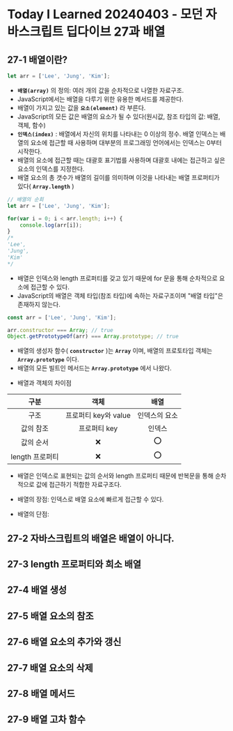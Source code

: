 # Today I Learned 20240403 - 모던 자바스크립트 딥다이브 27과 배열

## 27-1 배열이란?
```javascript
let arr = ['Lee', 'Jung', 'Kim'];
```
- **`배열(array)`** 의 정의: 여러 개의 값을 순차적으로 나열한 자료구조.
- JavaScript에서는 배열을 다루기 위한 유용한 메서드를 제공한다.
- 배열이 가지고 있는 값을 **`요소(element)`** 라 부른다.
- JavaScript의 모든 값은 배열의 요소가 될 수 있다(원시값, 참조 타입의 값: 배열, 객체, 함수)
- **`인덱스(index)`** : 배열에서 자신의 위치를 나타내는 0 이상의 정수. 배열 인덱스는 배열의 요소에 접근할 때 사용하며 대부분의 프로그래밍 언어에서는 인덱스는 0부터 시작한다.
- 배열의 요소에 접근할 때는 대괄호 표기법를 사용하며 대괄호 내에는 접근하고 싶은 요소의 인덱스를 지정한다.
- 배열 요소의 총 갯수가 배열의 길이를 의미하며 이것을 나타내는 배열 프로퍼티가 있다( **`Array.length`** )

```javascript
// 배열의 순회
let arr = ['Lee', 'Jung', 'Kim'];

for(var i = 0; i < arr.length; i++) {
    console.log(arr[i]);
}
/*
'Lee',
'Jung',
'Kim'
*/
```
- 배열은 인덱스와 length 프로퍼티를 갖고 있기 때문에 for 문을 통해 순차적으로 요소에 접근할 수 있다.
- JavaScript의 배열은 객체 타입(참조 타입)에 속하는 자료구조이며 "배열 타입"은 존재하지 않는다.

```javascript
const arr = ['Lee', 'Jung', 'Kim'];

arr.constructor === Array; // true
Object.getPrototypeOf(arr) === Array.prototype; // true
```

- 배열의 생성자 함수( **`constructor`** )는 **`Array`** 이며, 배열의 프로토타입 객체는 **`Array.prototype`** 이다.
- 배열의 모든 빌트인 메서드는 **`Array.prototype`** 에서 나왔다.

* 배열과 객체의 차이점

| 구분 | 객체 | 배열 |
| :-: | :-: | :-: |
| 구조 | 프로퍼티 key와 value | 인덱스의 요소 |
| 값의 참조 | 프로퍼티 key | 인덱스 |
| 값의 순서 | ❌ | ⭕️ |
| length 프로퍼티 | ❌ | ⭕️ |

- 배열은 인덱스로 표현되는 값의 순서와 length 프로퍼티 때문에 반복문을 통해 순차적으로 값에 접근하기 적합한 자료구조다.

- 배열의 장점: 인덱스로 배열 요소에 빠르게 접근할 수 있다.
- 배열의 단점: 

## 27-2 자바스크립트의 배열은 배열이 아니다.

## 27-3 length 프로퍼티와 희소 배열

## 27-4 배열 생성

## 27-5 배열 요소의 참조

## 27-6 배열 요소의 추가와 갱신

## 27-7 배열 요소의 삭제

## 27-8 배열 메서드

## 27-9 배열 고차 함수
